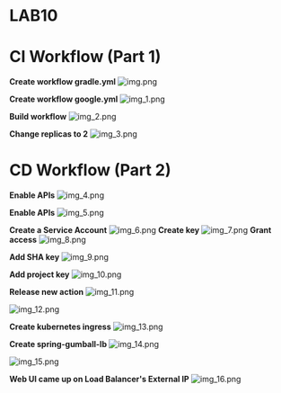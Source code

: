 # **LAB10**

# **CI Workflow (Part 1)**

**Create workflow gradle.yml**
![img.png](./images/img.png)

**Create workflow google.yml**
![img_1.png](./images/img_1.png)

**Build workflow**
![img_2.png](./images/img_2.png)

**Change replicas to 2**
![img_3.png](./images/img_3.png)

# **CD Workflow (Part 2)**

**Enable APIs**
![img_4.png](./images/img_4.png)

**Enable APIs**
![img_5.png](./images/img_5.png)

**Create a Service Account**
![img_6.png](./images/img_6.png)
**Create key**
![img_7.png](./images/img_7.png)
**Grant access**
![img_8.png](./images/img_8.png)

**Add SHA key**
![img_9.png](./images/img_9.png)

**Add project key**
![img_10.png](./images/img_10.png)

**Release new action**
![img_11.png](./images/img_11.png)

![img_12.png](./images/img_12.png)

**Create kubernetes ingress**
![img_13.png](./images/img_13.png)

**Create spring-gumball-lb**
![img_14.png](./images/img_14.png)

![img_15.png](./images/img_15.png)

**Web UI came up on Load Balancer's External IP**
![img_16.png](./images/img_16.png)